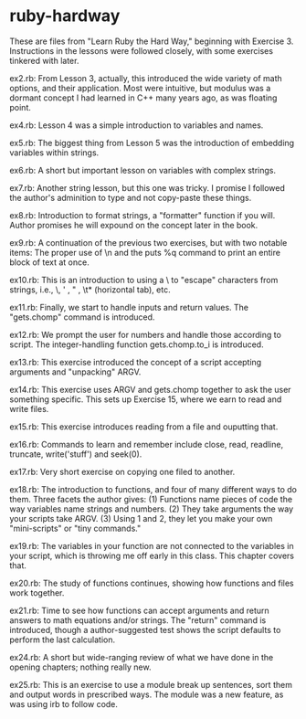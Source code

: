 # ruby-hardway
These are files from "Learn Ruby the Hard Way," beginning with Exercise 3. Instructions in the lessons were followed closely, with some exercises tinkered with later.

ex2.rb: From Lesson 3, actually, this introduced the wide variety of math options, and their application. Most were intuitive, but modulus was a dormant concept I had learned in C++ many years ago, as was floating point.

ex4.rb: Lesson 4 was a simple introduction to variables and names.

ex5.rb: The biggest thing from Lesson 5 was the introduction of embedding variables within strings.

ex6.rb: A short but important lesson on variables with complex strings. 

ex7.rb: Another string lesson, but this one was tricky. I promise I followed the author's adminition to type and not copy-paste these things.

ex8.rb: Introduction to format strings, a "formatter" function if you will. Author promises he will expound on the concept later in the book.

ex9.rb: A continuation of the previous two exercises, but with two notable items: The proper use of \n and the puts %q command to print an entire block of text at once.

ex10.rb: This is an introduction to using a \ to "escape" characters from strings, i.e., \\, \' , \" , \t* (horizontal tab), etc.

ex11.rb: Finally, we start to handle inputs and return values. The "gets.chomp" command is introduced.

ex12.rb: We prompt the user for numbers and handle those according to script. The integer-handling function gets.chomp.to_i is introduced. 
 
ex13.rb: This exercise introduced the concept of a script accepting arguments and "unpacking" ARGV.

ex14.rb: This exercise uses ARGV and gets.chomp together to ask the user something specific. This sets up Exercise 15, where we earn to read and write files. 

ex15.rb: This exercise introduces reading from a file and ouputting that. 

ex16.rb: Commands to learn and remember include close, read, readline, truncate, write('stuff') and seek(0).

ex17.rb: Very short exercise on copying one filed to another.

ex18.rb: The introduction to functions, and four of many different ways to do them. Three facets the author gives: (1) Functions name pieces of code the way variables name strings and numbers. (2) They take arguments the way your scripts take ARGV. (3) Using 1 and 2, they let you make your own "mini-scripts" or "tiny commands." 

ex19.rb: The variables in your function are not connected to the variables in your script, which is throwing me off early in this class. This chapter covers that.

ex20.rb: The study of functions continues, showing how functions and files work together.

ex21.rb: Time to see how functions can accept arguments and return answers to math equations and/or strings. The "return" command is introduced, though a author-suggested test shows the script defaults to perform the last calculation. 

ex24.rb: A short but wide-ranging review of what we have done in the opening chapters; nothing really new.

ex25.rb: This is an exercise to use a module break up sentences, sort them and output words in prescribed ways. The module was a new feature, as was using irb to follow code. 
